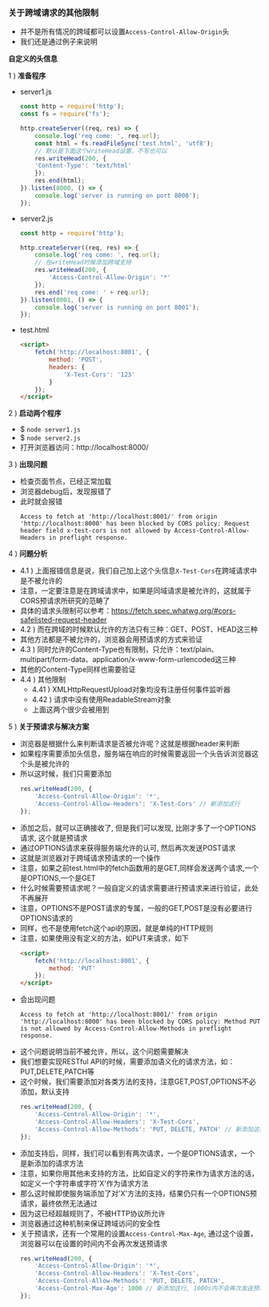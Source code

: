 ### 关于跨域请求的其他限制

- 并不是所有情况的跨域都可以设置`Access-Control-Allow-Origin`头
- 我们还是通过例子来说明

**自定义的头信息**

1 ) **准备程序**

- server1.js
    ```js
    const http = require('http');
    const fs = require('fs');

    http.createServer((req, res) => {
        console.log('req come: ', req.url);
        const html = fs.readFileSync('test.html', 'utf8');
        // 默认是下面这个writeHead设置，不写也可以
        res.writeHead(200, {
        'Content-Type': 'text/html'
        });
        res.end(html);
    }).listen(8000, () => {
        console.log('server is running on port 8000');
    });
    ```

- server2.js
    ```js
    const http = require('http');

    http.createServer((req, res) => {
        console.log('req come: ', req.url);
        // 在writeHead时候添加跨域支持
        res.writeHead(200, {
            'Access-Control-Allow-Origin': '*'
        });
        res.end('req come: ' + req.url);
    }).listen(8001, () => {
        console.log('server is running on port 8001');
    });
    ```

- test.html
    ```html
    <script>
        fetch('http://localhost:8001', {
            method: 'POST',
            headers: {
                'X-Test-Cors': '123'
            }
        });
    </script>
    ```

2 ) **启动两个程序**

- $ `node server1.js`
- $ `node server2.js`
- 打开浏览器访问：http://localhost:8000/

3 ) **出现问题**

- 检查页面节点，已经正常加载
- 浏览器debug后，发现报错了
- 此时就会报错
    ```log
    Access to fetch at 'http://localhost:8001/' from origin 'http://localhost:8000' has been blocked by CORS policy: Request header field x-test-cors is not allowed by Access-Control-Allow-Headers in preflight response.
    ```

4 ) **问题分析**

- 4.1 ) 上面报错信息是说，我们自己加上这个头信息`X-Test-Cors`在跨域请求中是不被允许的
- 注意，一定要注意是在跨域请求中，如果是同域请求是被允许的，这就属于CORS预请求所研究的范畴了
- 具体的请求头限制可以参考：https://fetch.spec.whatwg.org/#cors-safelisted-request-header
- 4.2 ) 而在跨域的时候默认允许的方法只有三种：GET、POST、HEAD这三种
- 其他方法都是不被允许的，浏览器会用预请求的方式来验证
- 4.3 ) 同时允许的Content-Type也有限制，只允许：text/plain、multipart/form-data、application/x-www-form-urlencoded这三种
- 其他的Content-Type同样也需要验证
- 4.4 ) 其他限制
    * 4.41 ) XMLHttpRequestUpload对象均没有注册任何事件监听器
    * 4.42 ) 请求中没有使用ReadableStream对象
    * 上面这两个很少会被用到

5 ) **关于预请求与解决方案**

- 浏览器是根据什么来判断请求是否被允许呢？这就是根据header来判断
- 如果程序需要添加头信息，服务端在响应的时候需要返回一个头告诉浏览器这个头是被允许的
- 所以这时候，我们只需要添加
    ```js
    res.writeHead(200, {
        'Access-Control-Allow-Origin': '*',
        'Access-Control-Allow-Headers': 'X-Test-Cors' // 新添加这行
    });
    ```
- 添加之后，就可以正确接收了, 但是我们可以发现, 比刚才多了一个OPTIONS请求, 这个就是预请求
- 通过OPTIONS请求来获得服务端允许的认可, 然后再次发送POST请求
- 这就是浏览器对于跨域请求预请求的一个操作
- 注意，如果之前test.html中的fetch函数用的是GET,同样会发送两个请求,一个是OPTIONS,一个是GET
- 什么时候需要预请求呢？一般自定义的请求需要进行预请求来进行验证，此处不再展开
- 注意，OPTIONS不是POST请求的专属，一般的GET,POST是没有必要进行OPTIONS请求的
- 同样，也不是使用fetch这个api的原因，就是单纯的HTTP规则
- 注意，如果使用没有定义的方法，如PUT来请求，如下
    ```html
    <script>
        fetch('http://localhost:8001', {
            method: 'PUT'
        });
    </script>
    ```
- 会出现问题
    ```log
    Access to fetch at 'http://localhost:8001/' from origin 'http://localhost:8000' has been blocked by CORS policy: Method PUT is not allowed by Access-Control-Allow-Methods in preflight response.
    ```
- 这个问题说明当前不被允许，所以，这个问题需要解决
- 我们想要实现RESTful API的时候，需要添加语义化的请求方法，如：PUT,DELETE,PATCH等
- 这个时候，我们需要添加对各类方法的支持，注意GET,POST,OPTIONS不必添加，默认支持
    ```js
    res.writeHead(200, {
        'Access-Control-Allow-Origin': '*',
        'Access-Control-Allow-Headers': 'X-Test-Cors',
        'Access-Control-Allow-Methods': 'PUT, DELETE, PATCH' // 新添加这行,一般GET,POST,OPTIONS不必添加,默认支持
    });
    ```
- 添加支持后，同样，我们可以看到有两次请求，一个是OPTIONS请求，一个是新添加的请求方法
- 注意，如果你用其他未支持的方法，比如自定义的字符来作为请求方法的话，如定义一个字符串或字符'X'作为请求方法
- 那么这时候即使服务端添加了对'X'方法的支持，结果仍只有一个OPTIONS预请求，最终依然无法通过
- 因为这已经超越规则了，不被HTTP协议所允许
- 浏览器通过这种机制来保证跨域访问的安全性
- 关于预请求，还有一个常用的设置`Access-Control-Max-Age`, 通过这个设置，浏览器可以在设置的时间内不会再次发送预请求
    ```js
    res.writeHead(200, {
        'Access-Control-Allow-Origin': '*',
        'Access-Control-Allow-Headers': 'X-Test-Cors',
        'Access-Control-Allow-Methods': 'PUT, DELETE, PATCH',
        'Access-Control-Max-Age': 1000 // 新添加这行, 1000s内不会再次发送预请求
    });
    ```